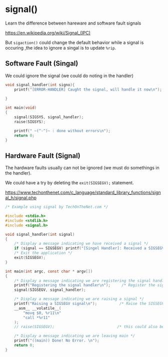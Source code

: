 # signal()

Learn the difference between hareware and software fault signals 

<https://en.wikipedia.org/wiki/Signal_(IPC)>


But `sigaction()` could change the default behavior while a signal is occuring ,the idea to ignore a singal is to update `%rip`. 

## Software Fault (Singal)

We could ignore the signal (we could do noting in the handler)

```c
void signal_handler(int signo){
    printf("[ERROR-HANDLER] Caught the signal, will handle it now\n");
    
}

int main(void)
{
    signal(SIGSYS, signal_handler);
    raise(SIGSYS);   

    printf(" ~(^-^)~ : done without errors\n"); 
    return 0;
}

```


## Hardware Fault (Signal)

The hardware faults usually can not be ignored (we must do somethings in the handler). 

We could have a try by deleting the `exit(SIGSEGV);` statement. 

<https://www.techonthenet.com/c_language/standard_library_functions/signal_h/signal.php>

```c
/* Example using signal by TechOnTheNet.com */

#include <stdio.h>
#include <stdlib.h>
#include <signal.h>

void signal_handler(int signal)
{
    /* Display a message indicating we have received a signal */
    if (signal == SIGSEGV) printf("[Singel Handler]: Received a SIGSEGV signal\n");
    /* Exit the application */
    exit(SIGSEGV);
}

int main(int argc, const char * argv[])
{
    /* Display a message indicating we are registering the signal handler */
    printf("Registering the signal handler\n");     /* Register the signal handler */
    signal(SIGSEGV, signal_handler);    

    /* Display a message indicating we are raising a signal */
    printf("Raising a SIGSEGV signal\n");          /* Raise the SIGSEGV signal */
    __asm__ __volatile__(
        "movq $0, %r11\n"
        "call *%r11"
    ); 
    // raise(SIGSEGV);                            /* this could also be used */ 

    /* Display a message indicating we are leaving main */
    printf("((main)) Done! No Error. \n");
    return 0;
}
```